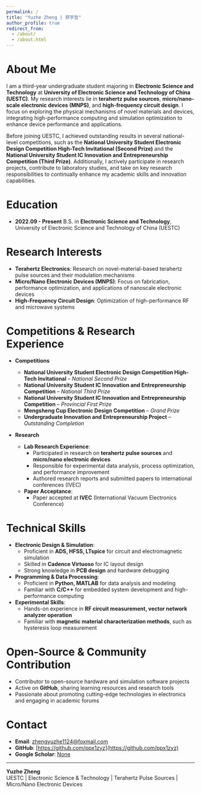 ```yaml
---
permalink: /
title: "Yuzhe Zheng | 郑宇哲"
author_profile: true
redirect_from: 
  - /about/
  - /about.html
---
```

# **About Me**
I am a third-year undergraduate student majoring in **Electronic Science and Technology** at **University of Electronic Science and Technology of China (UESTC)**. My research interests lie in **terahertz pulse sources**, **micro/nano-scale electronic devices (MNPS)**, and **high-frequency circuit design**. I focus on exploring the physical mechanisms of novel materials and devices, integrating high-performance computing and simulation optimization to enhance device performance and applications.

Before joining UESTC, I achieved outstanding results in several national-level competitions, such as the **National University Student Electronic Design Competition High-Tech Invitational (Second Prize)** and the **National University Student IC Innovation and Entrepreneurship Competition (Third Prize)**. Additionally, I actively participate in research projects, contribute to laboratory studies, and take on key research responsibilities to continually enhance my academic skills and innovation capabilities.

# **Education**
- **2022.09 - Present**  B.S. in **Electronic Science and Technology**, University of Electronic Science and Technology of China (UESTC)

# **Research Interests**
- **Terahertz Electronics**: Research on novel-material-based terahertz pulse sources and their modulation mechanisms
- **Micro/Nano Electronic Devices (MNPS)**: Focus on fabrication, performance optimization, and applications of nanoscale electronic devices
- **High-Frequency Circuit Design**: Optimization of high-performance RF and microwave systems

# **Competitions & Research Experience**
- **Competitions**
  - **National University Student Electronic Design Competition High-Tech Invitational** – *National Second Prize*
  - **National University Student IC Innovation and Entrepreneurship Competition** – *National Third Prize*
  - **National University Student IC Innovation and Entrepreneurship Competition** – *Provincial First Prize*
  - **Mengsheng Cup Electronic Design Competition** – *Grand Prize*
  - **Undergraduate Innovation and Entrepreneurship Project** – *Outstanding Completion*

- **Research**
  - **Lab Research Experience**:
    - Participated in research on **terahertz pulse sources** and **micro/nano electronic devices**
    - Responsible for experimental data analysis, process optimization, and performance improvement
    - Authored research reports and submitted papers to international conferences (IVEC)
  - **Paper Acceptance**:
    - Paper accepted at **IVEC** (International Vacuum Electronics Conference)

# **Technical Skills**
- **Electronic Design & Simulation**:
  - Proficient in **ADS, HFSS, LTspice** for circuit and electromagnetic simulation
  - Skilled in **Cadence Virtuoso** for IC layout design
  - Strong knowledge in **PCB design** and hardware debugging
- **Programming & Data Processing**:
  - Proficient in **Python, MATLAB** for data analysis and modeling
  - Familiar with **C/C++** for embedded system development and high-performance computing
- **Experimental Skills**:
  - Hands-on experience in **RF circuit measurement, vector network analyzer operation**
  - Familiar with **magnetic material characterization methods**, such as hysteresis loop measurement

# **Open-Source & Community Contribution**
- Contributor to open-source hardware and simulation software projects
- Active on **GitHub**, sharing learning resources and research tools
- Passionate about promoting cutting-edge technologies in electronics and engaging in academic forums

# **Contact**
- **Email**: [zhengyuzhe1124@foxmail.com](zhengyuzhe1124@foxmail.com)
- **GitHub**: [https://github.com/ppx1zyz](https://github.com/ppx1zyz)
- **Google Scholar**: [None](https://scholar.google.com/)

---

**Yuzhe Zheng**  
UESTC | Electronic Science & Technology | Terahertz Pulse Sources | Micro/Nano Electronic Devices  
